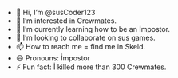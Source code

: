 - 👋 Hi, I’m @susCoder123
- 👀 I’m interested in Crewmates.
- 🌱 I’m currently learning how to be an İmpostor.
- 💞️ I’m looking to collaborate on sus games.
- 📫 How to reach me = find me in Skeld.
- 😄 Pronouns: İmpostor
- ⚡ Fun fact: İ killed more than 300 Crewmates.

<!---
susCoder123/susCoder123 is a ✨ special ✨ repository because its `README.md` (this file) appears on your GitHub profile.
You can click the Preview link to take a look at your changes.
--->
